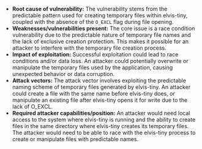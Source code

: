- **Root cause of vulnerability:** The vulnerability stems from the predictable pattern used for creating temporary files within elvis-tiny, coupled with the absence of the `O_EXCL` flag during file opening.
- **Weaknesses/vulnerabilities present:** The core issue is a race condition vulnerability due to the predictable nature of temporary file names and the lack of exclusive creation protection. This makes it possible for an attacker to interfere with the temporary file creation process.
- **Impact of exploitation:** Successful exploitation could lead to race conditions and/or data loss. An attacker could potentially overwrite or manipulate the temporary files used by the application, causing unexpected behavior or data corruption.
- **Attack vectors:** The attack vector involves exploiting the predictable naming scheme of temporary files generated by elvis-tiny. An attacker could create a file with the same name before elvis-tiny does, or manipulate an existing file after elvis-tiny opens it for write due to the lack of O_EXCL.
- **Required attacker capabilities/position:** An attacker would need local access to the system where elvis-tiny is running and the ability to create files in the same directory where elvis-tiny creates its temporary files. The attacker would need to be able to race with the elvis-tiny process to create or manipulate files with predictable names.